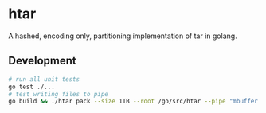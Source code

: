 htar
====
A hashed, encoding only, partitioning implementation of tar in golang.

## Development

```bash
# run all unit tests
go test ./...
# test writing files to pipe
go build && ./htar pack --size 1TB --root /go/src/htar --pipe "mbuffer -R 10mb -o /dev/null" ..:1
```
